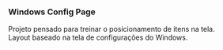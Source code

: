 ### Windows Config Page
Projeto pensado para treinar o posicionamento de itens na tela.<br>
Layout baseado na tela de configurações do Windows.
